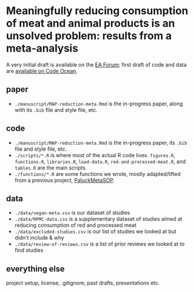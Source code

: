 # Meaningfully reducing consumption of meat and animal products is an unsolved problem: results from a meta-analysis

A very initial draft is available on the [EA Forum](https://forum.effectivealtruism.org/posts/k9qqGZtmWz3x4yaaA/environmental-and-health-appeals-are-the-most-effective); first draft of code and data are [available on Code Ocean](https://doi.org/10.24433/CO.6020578.v1).


## paper   
  * `./manuscript/MAP-reduction-meta.Rmd` is the in-progress paper, along with its `.bib` file and style file, etc. 

## code
  * `./manuscript/MAP-reduction-meta.Rmd` is the in-progress paper, its `.bib` file and style file, etc. 
  * `./scripts/*.R` is where most of the actual R code lives. `figures.R`, `functions.R`, `libraries.R`, `load-data.R`, `red-and-processed-meat.R`, and `tables.R` are the main scripts.
  * `./functions/*.R` are some functions we wrote, mostly adapted/lifted from a previous project, [PaluckMetaSOP](https://github.com/setgree/PaluckMetaSOP).

## data
  * `./data/vegan-meta.csv`  is our dataset of studies
  * `./data/RPMC-data.csv` is a supplementary dataset of studies aimed at reducing consumption of red and processed meat
  * `./data/excluded-studies.csv` is our list of studies we looked at but didn't include & why
  * `./data/review-of-reviews.csv` is a list of prior reviews we looked at to find studies
  
## everything else
project setup, license, .gitignore, past drafts, presentations etc.


